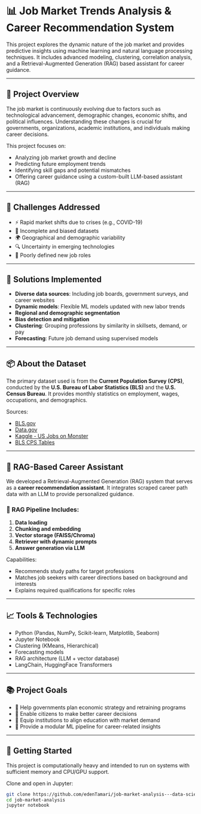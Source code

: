 # 📊 Job Market Trends Analysis & Career Recommendation System

This project explores the dynamic nature of the job market and provides predictive insights using machine learning and natural language processing techniques. It includes advanced modeling, clustering, correlation analysis, and a Retrieval-Augmented Generation (RAG) based assistant for career guidance.

---

## 📌 Project Overview

The job market is continuously evolving due to factors such as technological advancement, demographic changes, economic shifts, and political influences. Understanding these changes is crucial for governments, organizations, academic institutions, and individuals making career decisions.

This project focuses on:
- Analyzing job market growth and decline
- Predicting future employment trends
- Identifying skill gaps and potential mismatches
- Offering career guidance using a custom-built LLM-based assistant (RAG)

---

## 🧠 Challenges Addressed

- ⚡ Rapid market shifts due to crises (e.g., COVID-19)
- 🧩 Incomplete and biased datasets
- 🌍 Geographical and demographic variability
- 🔍 Uncertainty in emerging technologies
- 🧾 Poorly defined new job roles

---

## 🧰 Solutions Implemented

- **Diverse data sources**: Including job boards, government surveys, and career websites
- **Dynamic models**: Flexible ML models updated with new labor trends
- **Regional and demographic segmentation**
- **Bias detection and mitigation**
- **Clustering**: Grouping professions by similarity in skillsets, demand, or pay
- **Forecasting**: Future job demand using supervised models

---

## 📦 About the Dataset

The primary dataset used is from the **Current Population Survey (CPS)**, conducted by the **U.S. Bureau of Labor Statistics (BLS)** and the **U.S. Census Bureau**. It provides monthly statistics on employment, wages, occupations, and demographics.

Sources:
- [BLS.gov](https://www.bls.gov/)
- [Data.gov](https://catalog.data.gov/dataset)
- [Kaggle - US Jobs on Monster](https://www.kaggle.com/datasets/PromptCloudHQ/us-jobs-on-monstercom)
- [BLS CPS Tables](https://www.bls.gov/cps/tables.htm)

---

## 🤖 RAG-Based Career Assistant

We developed a Retrieval-Augmented Generation (RAG) system that serves as a **career recommendation assistant**. It integrates scraped career path data with an LLM to provide personalized guidance.

### 🧩 RAG Pipeline Includes:
1. **Data loading**
2. **Chunking and embedding**
3. **Vector storage (FAISS/Chroma)**
4. **Retriever with dynamic prompts**
5. **Answer generation via LLM**

Capabilities:
- Recommends study paths for target professions
- Matches job seekers with career directions based on background and interests
- Explains required qualifications for specific roles

---

## 📈 Tools & Technologies

- Python (Pandas, NumPy, Scikit-learn, Matplotlib, Seaborn)
- Jupyter Notebook
- Clustering (KMeans, Hierarchical)
- Forecasting models
- RAG architecture (LLM + vector database)
- LangChain, HuggingFace Transformers

---

## 📚 Project Goals

- 📌 Help governments plan economic strategy and retraining programs
- 📌 Enable citizens to make better career decisions
- 📌 Equip institutions to align education with market demand
- 📌 Provide a modular ML pipeline for career-related insights

---

## 🧪 Getting Started

This project is computationally heavy and intended to run on systems with sufficient memory and CPU/GPU support.

Clone and open in Jupyter:
```bash
git clone https://github.com/edenTamari/job-market-analysis---data-science-project.git
cd job-market-analysis
jupyter notebook
